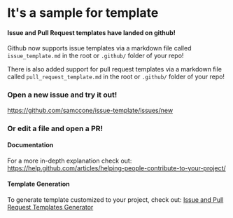 # It's a sample for template

#### Issue and Pull Request templates have landed on github!

Github now supports issue templates via a markdown file called `issue_template.md` in the root or `.github/` folder of your repo!

There is also added support for pull request templates via a markdown file called `pull_request_template.md` in the root or `.github/` folder of your repo!

### Open a new issue and try it out!
https://github.com/samccone/issue-template/issues/new

### Or edit a file and open a PR! 

#### Documentation
For a more in-depth explanation check out: https://help.github.com/articles/helping-people-contribute-to-your-project/

#### Template Generation
To generate template customized to your project, check out: [Issue and Pull Request Templates Generator](https://www.talater.com/open-source-templates/)
